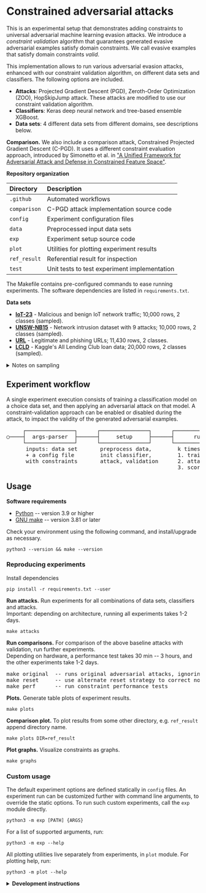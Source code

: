 # Constrained adversarial attacks

This is an experimental setup that demonstrates adding constraints to universal adversarial machine learning evasion attacks.
We introduce a _constraint validation_ algorithm that guarantees generated evasive adversarial examples satisfy domain constraints.
We call evasive examples that satisfy domain constraints _valid_.

This implementation allows to run various adversarial evasion attacks, enhanced with our constraint validation algorithm, on different data sets and classifiers.
The following options are included.

- **Attacks**: Projected Gradient Descent (PGD), Zeroth-Order Optimization (ZOO), HopSkipJump attack. These attacks are modified to use our constraint validation algorithm.
- **Classifiers**: Keras deep neural network and tree-based ensemble XGBoost.
- **Data sets**: 4 different data sets from different domains, see descriptions below.

**Comparison.** We also include a comparison attack, Constrained Projected Gradient Descent (C-PGD).
It uses a different constraint evaluation approach, introduced by Simonetto et al. in ["A Unified Framework for Adversarial Attack and Defense in Constrained Feature Space"](https://arxiv.org/abs/2112.01156).

**Repository organization**

| Directory    | Description                                  |
|:-------------|:---------------------------------------------|
| `.github`    | Automated workflows                          |
| `comparison` | C-PGD attack implementation source code      |
| `config`     | Experiment configuration files               |
| `data`       | Preprocessed input data sets                 |
| `exp`        | Experiment setup source code                 |
| `plot`       | Utilities for plotting experiment results    |
| `ref_result` | Referential result for inspection            |
| `test`       | Unit tests to test experiment implementation |

The Makefile contains pre-configured commands to ease running experiments.
The software dependencies are listed in `requirements.txt`.

**Data sets**

- [**IoT-23**](https://doi.org/10.5281/zenodo.4743746) - Malicious and benign IoT network traffic; 10,000 rows, 2 classes (sampled).
- [**UNSW-NB15**](https://doi.org/10.1109/MilCIS.2015.7348942) - Network intrusion dataset with 9 attacks; 10,000 rows, 2 classes (sampled). 
- [**URL**](https://doi.org/10.1016/j.engappai.2021.104347) - Legitimate and phishing URLs; 11,430 rows, 2 classes.
- [**LCLD**](https://www.kaggle.com/datasets/wordsforthewise/lending-club) - Kaggle's All Lending Club loan data; 20,000 rows, 2 classes (sampled).

<details>
<summary>Notes on sampling</summary>
All data sets have an equal 50/50 class distribution.
The sampled data sets were generated by random sampling, without replacement, to obtain equal class distribution using Weka's supervised instance <a href="https://waikato.github.io/weka-blog/posts/2019-01-30-sampling/" target="_blank">SpreadSubsample</a>.
</details>

## Experiment workflow

A single experiment execution consists of training a classification model on a choice data set, and then applying an adversarial attack on  that model. 
A constraint-validation approach can be enabled or disabled during the attack, to impact the validity of the generated adversarial examples.

<pre>
     ┌───────────────┐      ┌───────────────┐      ┌───────────────┐      ┌───────────────┐ 
○────┤  args-parser  ├──────┤     setup     ├──────┤      run      ├──────┤      end      ├────◎
     └───────────────┘      └───────────────┘      └───────────────┘      └───────────────┘
      inputs: data set       preprocess data,        k times:               write result
      + a config file        init classifier,        1. train model      
      with constraints       attack, validation      2. attack
                                                     3. score
</pre>

## Usage

**Software requirements**

* [Python](https://www.python.org/downloads/) -- version 3.9 or higher
* [GNU make](https://www.gnu.org/software/make/manual/make.html) -- version 3.81 or later

Check your environment using the following command, and install/upgrade as necessary.

```
python3 --version && make --version
```

### Reproducing experiments

Install dependencies

```
pip install -r requirements.txt --user
```

**Run attacks.** Run experiments for all combinations of data sets, classifiers and attacks.       
Important: depending on architecture, running all experiments takes 1-2 days.

```
make attacks
```

**Run comparisons.** For comparison of the above baseline attacks with validation, run further experiments.      
Depending on hardware, a performance test takes 30 min -- 3 hours, and the other experiments take 1-2 days.

<pre>
make original  -- runs original adversarial attacks, ignoring constraints
make reset     -- use alternate reset strategy to correct non-valid instances.
make perf      -- run constraint performance tests 
</pre>

**Plots.** Generate table plots of experiment results.

```
make plots
```

**Comparison plot.** To plot results from some other directory, e.g. `ref_result` append directory name.

```
make plots DIR=ref_result
```

**Plot graphs.** Visualize constraints as graphs.

```
make graphs
```

### Custom usage

The default experiment options are defined statically in `config` files.
An experiment run can be customized further with command line arguments, to override the static options.
To run such custom experiments, call the `exp` module directly.

```
python3 -m exp [PATH] {ARGS}
```

For a list of supported arguments, run:

```
python3 -m exp --help
```

All plotting utilities live separately from experiments, in `plot` module.
For plotting help, run:

```
python3 -m plot --help
```


<details>
<summary>
  <strong>Development instructions</strong>
</summary>

<br/>First install all dev dependencies:

```
pip install -r requirements-dev.txt
```

Available code quality checks

<pre>
make test    -- Run unit tests
make lint    -- Run linter
make dev     -- Test and lint, all at once
</pre>
</details>

